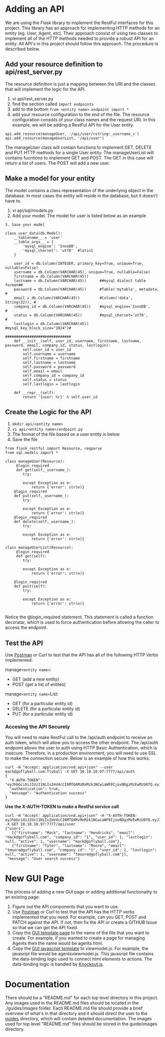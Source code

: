 # Adding an API

We are using the Flask library to implement the RestFul interfaces for this project.  This library has an approach for implementing HTTP methods for an entity (eg. User, Agent, etc).  Their approach consist of using two classes to implement all of the HTTP methods needed to provide a robust API for an entity.  All API's in this project should follow this approach.  The procedure is described below.

## Add your resource definition to api/rest_server.py

The resource definition is just a mapping between the URI and the classes that will implement the logic for the API.

1. vi api/rest_server.py
2. find the section called `import endpoints`
3. add to the bottom `from <entity name>.endpoint import *`
4. add your resource configuration to the end of the file.  The resource configuration consists of your class names and the request URI.  In this example, we will be adding a RestFul API for the User entity.
```
api.add_resource(manageUser, '/api/user/<string:_username_>')
api.add_resource(manageUserList, '/api/user')
```
The manageUser class will contain functions to implement GET, DELETE and PUT HTTP methods for a single User entity.  The manageUserList will contains fucntions to implement GET and POST.  The GET in this case will return a list of users. The POST will add a new user.

## Make a model for your entity

The model contains a class representation of the underlying object in the database.  In most cases the entity will reside in the database, but it doesn't have to.

1. vi api/sql/models.py
2. Add your model.  The model for user is listed below as an example
```
3. Save your model

class user_data(db.Model):
    __tablename__ = 'user'
    __table_args__ = {
        'mysql_engine': 'InnoDB',
        'mysql_charset': 'utf8'  #latin1
    }

    user_id = db.Column(INTEGER, primary_key=True, unique=True, nullable=False)
    username = db.Column(VARCHAR(45), unique=True, nullable=False)
    firstname = db.Column(VARCHAR(45))
    lastname = db.Column(VARCHAR(45))      ##mysql dialect table format##
    password = db.Column(VARCHAR(45))      #Table('mytable', metadata,  #
    email = db.Column(VARCHAR(45))         #Column('data', String(32)), #
    company_id = db.Column(VARCHAR(45))    #mysql_engine='InnoDB',      #
    status = db.Column(VARCHAR(45))        #mysql_charset='utf8',       #
    lastlogin = db.Column(VARCHAR(45))     #mysql_key_block_size="1024")#
                                           ##############################
    def __init__(self, user_id, username, firstname, lastname, password, email, company_id, status, lastlogin):
        self.user_id = user_id
        self.username = username
        self.firstname = firstname
        self.lastname = lastname
        self.password = password
        self.email = email
        self.company_id = company_id
        self.status = status
        self.lastlogin = lastlogin

    def __repr__(self):
        return '{user: %r}' % self.user_id
```

## Create the Logic for the API

1. `mkdir api/<entity name>`
2. `vi api/<entity name>/endpoint.py`
3. The format of the file based on a user entity is below
4. Save the file

```
from flask_restful import Resource, reqparse
from sql.models import *

class manageUser(Resource):
     @login_required
     def get(self,_username_):
        try:
        
        except Exception as e:
            return {'error': str(e)}
    @login_required
    def put(self,_username_):
        try:
        
        except Exception as e:
            return {'error': str(e)}
    @login_required
    def delete(self,_username_):
        try:
        
        except Exception as e:
            return {'error': str(e)}
            
class manageUserList(Resource):
     @login_required
     def get(self):
        try:
        
        except Exception as e:
            return {'error': str(e)}
            
    @login_required
    def post(self):
        try:
        
        except Exception as e:
            return {'error': str(e)}
  
  ```
  
Notice the @login_required statement.  This statement is called a function decoratar, which is used to force authentication before allowing the caller to access the endpoint.
  
## Test the API
  
 Use [Postman](http://www.getpostman.com) or Curl to test that the API has all of the following HTTP Verbs implemented:
 
manage`<entity name>`:

- GET (add a new entity)
- POST (get a list of entites)
 
manage`<entity name>`List:

- GET (for a particular entity id)
- DELETE (for a particular entity id)
- PUT  (for a particular entity id)

### Accesing the API Securely

You will need to make RestFul call to the /api/auth endpoint to receive an auth token, which will allow you to access the other endpoint.  The /api/auth endpoint allows the user to auth using HTTP Basic Authentication, which is insecure.  Therefore, in a production environment, you will need to use SSL to make the connection secure.  Below is an example of how this works:

```
curl -H "Accept: application/vnd.api+json" --user mack@goflyball.com:flyball -X GET 10.10.10.97:7777/api/auth
{
  "X-AUTH-TOKEN": "eyJhbGciOiJIUzI1NiIsImV4cCI6MTQ4MzMxMzk1NCwiaWF0IjoxNDgzMzEwMzU0fQ.eyJ1c2VyX2lkIjoxfQ.HAm5c7ILF4SGl37ibuunXrTdcmqQsYXx0O5epFgY4hE",
  "authentication": true,
  "message": "Authentication success"
}
```
<strong>Use the X-AUTH-TOKEN to make a RestFul service call</strong>
```
curl -H "Accept: application/vnd.api+json" -H "X-AUTH-TOKEN: eyJhbGciOiJIUzI1NiIsImV4cCI6MTQ4MzMxMzk1NCwiaWF0IjoxNDgzMzEwMzU0fQ.eyJ1c2VyX2lkIjoxfQ.HAm5c7ILF4SGl37ibuunXrTdcmqQsYXx0O5epFgY4hE"  -X GET 10.10.10.97:7777/api/user
{"users": 
   [{"firstname": "Mack", "lastname": "Hendricks", "email": "mack@goflyball.com", "company_id": "1", "user_id": 1, "lastlogin": null, "active": 1, "username": "mack@goflyball.com"}, 
   {"firstname": "Tyler", "lastname": "Moore", "email": "tmoore@goflyball.com", "company_id": "1", "user_id": 2, "lastlogin": null, "active": 1, "username": "tmoore@goflyball.com"}], 
 "message": "User search success"}
```


# New GUI Page

The process of adding a new GUI page or adding additional functionality to an existing page:

1. Figure out the API components that you want to use.
2. Use [Postman](http://www.getpostman.com) or Curl to test that the API has the HTTP verbs implemented that you need.  For example, can you GET, POST and PATCH against the API.  If not, then fix the API or create a GITHUB Issue so that we can get the API fixed.
3. Copy the [GUI template page](gui/templates/gui.template) to the name of the file that you want to create.  For example, if you wanted to create a page for managing Agents then the name would be agents.html.
4. Copy the [GUI javascript template](gui/static/viewmodel.template) to <name of the gui page>viewmodel.js.  For example, the javasript file would be agentsviewmodel.js.  This javasript file contains the data-binding logic used to connect html elements to actions.  The data-binding logic is handled by [Knockout.js](http://knockout.js).

# Documentation
There should be a "README.md" for each top level directory in this project.  Any images used in the README.md files should be located in the ./guides/images folder.  Each README.md file should provide a brief overview of what's in that directory and it should direct the user to the [guides](./guides) directory, which will contain detailed documentation.
The images used for top level "README.md" files should be stored in the guide/images directory.  
